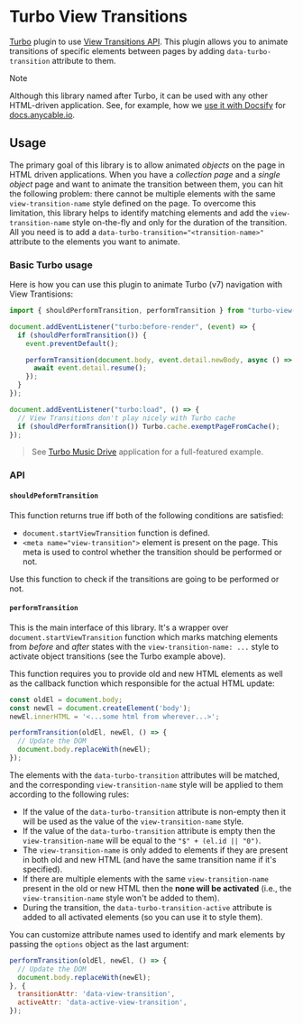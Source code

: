 # Turbo View Transitions

[Turbo][] plugin to use [View Transitions API](https://developer.mozilla.org/en-US/docs/Web/API/View_Transitions_API). This plugin allows you to animate transitions of specific elements between pages by adding `data-turbo-transition` attribute to them.

> [!NOTE]
> Although this library named after Turbo, it can be used with any other HTML-driven application. See, for example, how we [use it with Docsify](https://github.com/anycable/docs.anycable.io/commit/e49d916e920aa6402e4d3cfffa122eebe0f2cb5f) for [docs.anycable.io](https://docs.anycable.io).

## Usage

The primary goal of this library is to allow animated _objects_ on the page in HTML driven applications. When you have a _collection page_ and a _single object_ page and want to animate the transition between them, you can hit the following problem: there cannot be multiple elements with the same `view-transition-name` style defined on the page. To overcome this limitation, this library helps to identify matching elements and add the `view-transition-name` style on-the-fly and only for the duration of the transition. All you need is to add a `data-turbo-transition="<transition-name>"` attribute to the elements you want to animate.

### Basic Turbo usage

Here is how you can use this plugin to animate Turbo (v7) navigation with View Trantisions:

```js
import { shouldPerformTransition, performTransition } from "turbo-view-transitions";

document.addEventListener("turbo:before-render", (event) => {
  if (shouldPerformTransition()) {
    event.preventDefault();

    performTransition(document.body, event.detail.newBody, async () => {
      await event.detail.resume();
    });
  }
});

document.addEventListener("turbo:load", () => {
  // View Transitions don't play nicely with Turbo cache
  if (shouldPerformTransition()) Turbo.cache.exemptPageFromCache();
});
```

> See [Turbo Music Drive](https://github.com/palkan/turbo-music-drive) application for a full-featured example.

### API

#### `shouldPeformTransition`

This function returns true iff both of the following conditions are satisfied:

- `document.startViewTransition` function is defined.
- `<meta name="view-transition">` element is present on the page. This meta is used to control whether the transition should be performed or not.

Use this function to check if the transitions are going to be performed or not.

#### `performTransition`

This is the main interface of this library. It's a wrapper over `document.startViewTransition` function which marks matching elements from _before_ and _after_ states with the `view-transition-name: ...` style to activate object transitions (see the Turbo example above).

This function requires you to provide old and new HTML elements as well as the callback function which responsible for the actual HTML update:

```js
const oldEl = document.body;
const newEl = document.createElement('body');
newEl.innerHTML = '<...some html from wherever...>';

performTransition(oldEl, newEl, () => {
  // Update the DOM
  document.body.replaceWith(newEl);
});
```

The elements with the `data-turbo-transition` attributes will be matched, and the corresponding `view-transition-name` style will be applied to them according to the following rules:

- If the value of the `data-turbo-transition` attribute is non-empty then it will be used as the value of the `view-transition-name` style.
- If the value of the `data-turbo-transition` attribute is empty then the `view-transition-name` will be equal to the `"$" + (el.id || "0")`.
- The `view-transition-name` is only added to elements if they are present in both old and new HTML (and have the same transition name if it's specified).
- If there are multiple elements with the same `view-transition-name` present in the old or new HTML then the **none will be activated** (i.e., the `view-transition-name` style won't be added to them).
- During the transition, the `data-turbo-transition-active` attribute is added to all activated elements (so you can use it to style them).

You can customize attribute names used to identify and mark elements by passing the `options` object as the last argument:

```js
performTransition(oldEl, newEl, () => {
  // Update the DOM
  document.body.replaceWith(newEl);
}, {
  transitionAttr: 'data-view-transition',
  activeAttr: 'data-active-view-transition',
});
```

[Turbo]: https://turbo.hotwire.dev/

